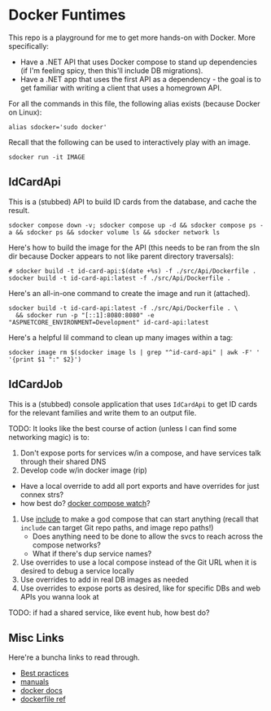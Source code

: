 # Docker Funtimes

This repo is a playground for me to get more hands-on with Docker. More specifically:

- Have a .NET API that uses Docker compose to stand up dependencies (if I'm feeling spicy, then
  this'll include DB migrations).
- Have a .NET app that uses the first API as a dependency - the goal is to get familiar with
  writing a client that uses a homegrown API.

For all the commands in this file, the following alias exists (because Docker on Linux):

```shell
alias sdocker='sudo docker'
```

Recall that the following can be used to interactively play with an image.

```shell
sdocker run -it IMAGE
```

## IdCardApi

This is a (stubbed) API to build ID cards from the database, and cache the result.

```shell
sdocker compose down -v; sdocker compose up -d && sdocker compose ps -a && sdocker ps && sdocker volume ls && sdocker network ls
```

Here's how to build the image for the API (this needs to be ran from the sln dir because Docker
appears to not like parent directory traversals):

```shell
# sdocker build -t id-card-api:$(date +%s) -f ./src/Api/Dockerfile .
sdocker build -t id-card-api:latest -f ./src/Api/Dockerfile .
```

Here's an all-in-one command to create the image and run it (attached).

```shell
sdocker build -t id-card-api:latest -f ./src/Api/Dockerfile . \
  && sdocker run -p "[::1]:8080:8080" -e "ASPNETCORE_ENVIRONMENT=Development" id-card-api:latest
```

Here's a helpful lil command to clean up many images within a tag:

```shell
sdocker image rm $(sdocker image ls | grep "^id-card-api" | awk -F' ' '{print $1 ":" $2}')
```

## IdCardJob

This is a (stubbed) console application that uses `IdCardApi` to get ID cards for the relevant
families and write them to an output file.

TODO: It looks like the best course of action (unless I can find some networking magic) is to:

1. Don't expose ports for services w/in a compose, and have services talk through their shared DNS
1. Develop code w/in docker image (rip)
  - Have a local override to add all port exports and have overrides for just connex strs?
  - how best do? [docker compose watch](https://docs.docker.com/compose/how-tos/file-watch/)?
1. Use [include](https://docs.docker.com/compose/how-tos/multiple-compose-files/include) to make a
   god compose that can start anything (recall that `include` can target Git repo paths, and image
   repo paths!)
   - Does anything need to be done to allow the svcs to reach across the compose networks?
   - What if there's dup service names?
1. Use overrides to use a local compose instead of the Git URL when it is desired to debug a service
   locally
1. Use overrides to add in real DB images as needed
1. Use overrides to expose ports as desired, like for specific DBs and web APIs you wanna look at

TODO: if had a shared service, like event hub, how best do?

## Misc Links

Here're a buncha links to read through.

- [Best practices](https://docs.docker.com/build/building/best-practices/)
- [manuals](https://docs.docker.com/manuals/)
- [docker docs](https://docs.docker.com/)
- [dockerfile ref](https://docs.docker.com/reference/dockerfile/)

